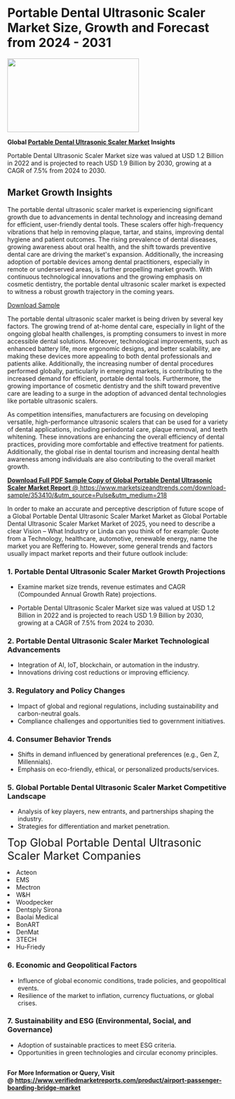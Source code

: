 <H1>Portable Dental Ultrasonic Scaler Market Size, Growth and Forecast from 2024 - 2031</H1><img class="aligncenter size-medium wp-image-584254" src="https://thirdeyenews.in/wp-content/uploads/2024/09/Global-Market-Research-300x168.jpeg" alt="" width="300" height="168" /><p><strong>Global&nbsp;<a href="https://www.marketsizeandtrends.com/download-sample/353410/&amp;utm_source=Pulse&amp;utm_medium=218">Portable Dental Ultrasonic Scaler Market</a> Insights</strong></p><p>Portable Dental Ultrasonic Scaler Market size was valued at USD 1.2 Billion in 2022 and is projected to reach USD 1.9 Billion by 2030, growing at a CAGR of 7.5% from 2024 to 2030.</p><p><h2>Market Growth Insights</h2> <p>The portable dental ultrasonic scaler market is experiencing significant growth due to advancements in dental technology and increasing demand for efficient, user-friendly dental tools. These scalers offer high-frequency vibrations that help in removing plaque, tartar, and stains, improving dental hygiene and patient outcomes. The rising prevalence of dental diseases, growing awareness about oral health, and the shift towards preventive dental care are driving the market's expansion. Additionally, the increasing adoption of portable devices among dental practitioners, especially in remote or underserved areas, is further propelling market growth. With continuous technological innovations and the growing emphasis on cosmetic dentistry, the portable dental ultrasonic scaler market is expected to witness a robust growth trajectory in the coming years.</p> <p><a href="download_sample_link">Download Sample</a></p> <p>The portable dental ultrasonic scaler market is being driven by several key factors. The growing trend of at-home dental care, especially in light of the ongoing global health challenges, is prompting consumers to invest in more accessible dental solutions. Moreover, technological improvements, such as enhanced battery life, more ergonomic designs, and better scalability, are making these devices more appealing to both dental professionals and patients alike. Additionally, the increasing number of dental procedures performed globally, particularly in emerging markets, is contributing to the increased demand for efficient, portable dental tools. Furthermore, the growing importance of cosmetic dentistry and the shift toward preventive care are leading to a surge in the adoption of advanced dental technologies like portable ultrasonic scalers.</p> <p>As competition intensifies, manufacturers are focusing on developing versatile, high-performance ultrasonic scalers that can be used for a variety of dental applications, including periodontal care, plaque removal, and teeth whitening. These innovations are enhancing the overall efficiency of dental practices, providing more comfortable and effective treatment for patients. Additionally, the global rise in dental tourism and increasing dental health awareness among individuals are also contributing to the overall market growth.</p> <p><a href="get_more_link"></p><p><span class=""><strong>Download Full PDF Sample Copy of Global Portable Dental Ultrasonic Scaler Market Report</strong> @ <a href="https://www.marketsizeandtrends.com/download-sample/353410/&amp;utm_source=Pulse&amp;utm_medium=218" target="_blank">https://www.marketsizeandtrends.com/download-sample/353410/&amp;utm_source=Pulse&amp;utm_medium=218</a></span></p><p>In order to make an accurate and perceptive description of future scope of a Global&nbsp;Portable Dental Ultrasonic Scaler Market Market as Global&nbsp;Portable Dental Ultrasonic Scaler Market Market of 2025, you need to describe a clear Vision &ndash; What Industry or Linda can you think of for example: Quote from a Technology, healthcare, automotive, renewable energy, name the market you are Reffering to. However, some general trends and factors usually impact market reports and their future outlook include:</p><h3>1.&nbsp;<strong>Portable Dental Ultrasonic Scaler Market Growth Projections</strong></h3><ul><li>Examine market size trends, revenue estimates and CAGR (Compounded Annual Growth Rate) projections.</li><li><p>Portable Dental Ultrasonic Scaler Market size was valued at USD 1.2 Billion in 2022 and is projected to reach USD 1.9 Billion by 2030, growing at a CAGR of 7.5% from 2024 to 2030.</p></li></ul><h3>2.&nbsp;<strong>Portable Dental Ultrasonic Scaler Market Technological Advancements</strong></h3><ul><li>Integration of AI, IoT, blockchain, or automation in the industry.</li><li>Innovations driving cost reductions or improving efficiency.</li></ul><h3>3.&nbsp;<strong>Regulatory and Policy Changes</strong></h3><ul><li>Impact of global and regional regulations, including sustainability and carbon-neutral goals.</li><li>Compliance challenges and opportunities tied to government initiatives.</li></ul><h3>4.&nbsp;<strong>Consumer Behavior Trends</strong></h3><ul><li>Shifts in demand influenced by generational preferences (e.g., Gen Z, Millennials).</li><li>Emphasis on eco-friendly, ethical, or personalized products/services.</li></ul><h3>5.&nbsp;<strong>Global Portable Dental Ultrasonic Scaler Market Competitive Landscape</strong></h3><ul><li>Analysis of key players, new entrants, and partnerships shaping the industry.</li><li>Strategies for differentiation and market penetration.</li></ul><p data-pm-slice="1 1 []"><span style="color: inherit; font-family: inherit; font-size: 25px;">Top Global Portable Dental Ultrasonic Scaler Market Companies</span></p><div class="" data-test-id=""><p><li>Acteon</li><li> EMS</li><li> Mectron</li><li> W&H</li><li> Woodpecker</li><li> Dentsply Sirona</li><li> Baolai Medical</li><li> BonART</li><li> DenMat</li><li> 3TECH</li><li> Hu-Friedy</li></p></div><h3>6.&nbsp;<strong>Economic and Geopolitical Factors</strong></h3><ul><li>Influence of global economic conditions, trade policies, and geopolitical events.</li><li>Resilience of the market to inflation, currency fluctuations, or global crises.</li></ul><h3>7.&nbsp;<strong>Sustainability and ESG (Environmental, Social, and Governance)</strong></h3><ul><li>Adoption of sustainable practices to meet ESG criteria.</li><li>Opportunities in green technologies and circular economy principles.</li></ul><h2><strong style="font-size: 14px;">For More Information or Query, Visit @&nbsp;</strong><a style="background-color: #ffffff; font-size: 14px;" href="https://www.marketsizeandtrends.com/report/portable-dental-ultrasonic-scaler-market/" target="_blank">https://www.verifiedmarketreports.com/product/airport-passenger-boarding-bridge-market</a></h2>
